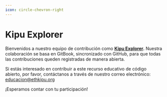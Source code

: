 ```yaml
---
icon: circle-chevron-right
---
```


# Kipu Explorer

Bienvenidos a nuestro equipo de contribución como [**Kipu Explorer**](https://ethkipu.notion.site/ES-Manual-Kipu-Explorer-fc6cc67029064bce8b33b36509b60da6)**.** Nuestra colaboración se basa en GitBook, sincronizado con GitHub, para que todas las contribuciones queden registradas de manera abierta.&#x20;

Si estás interesado en contribuir a este recurso educativo de código abierto, por favor, contáctanos a través de nuestro correo electrónico: [educacion@ethkipu.org](mailto:educacion@ethkipu.org)

¡Esperamos contar con tu participación!
